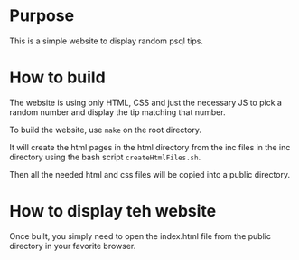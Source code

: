 # Purpose

This is a simple website to display random psql tips.

# How to build

The website is using only HTML, CSS and just the necessary JS to pick a random
number and display the tip matching that number.

To build the website, use `make` on the root directory.

It will create the html pages in the html directory from the inc files in the
inc directory using the bash script `createHtmlFiles.sh`.

Then all the needed html and css files will be copied into a public directory.

# How to display teh website

Once built, you simply need to open the index.html file from the public
directory in your favorite browser.
